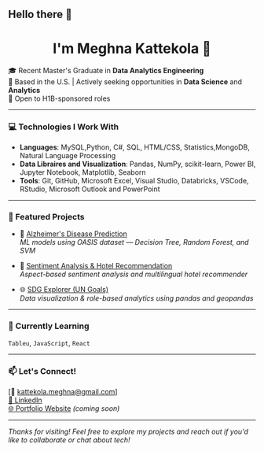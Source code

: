## Hello there 👋
<h1 align="center">I'm Meghna Kattekola 👋</h1>

🎓 Recent Master's Graduate in **Data Analytics Engineering**  
📍 Based in the U.S. | Actively seeking opportunities in **Data Science** and **Analytics**  
💼 Open to H1B-sponsored roles  

---

### 💻 Technologies I Work With
- **Languages**: MySQL,Python, C#, SQL, HTML/CSS, Statistics,MongoDB, Natural Language Processing
- **Data Libraires and Visualization**: Pandas, NumPy, scikit-learn, Power BI, Jupyter Notebook, Matplotlib, Seaborn
- **Tools**: Git, GitHub, Microsoft Excel, Visual Studio, Databricks, VSCode, RStudio, Microsoft Outlook and PowerPoint

---

### 🌟 Featured Projects

- 🧠 [Alzheimer's Disease Prediction](https://github.com/mkattekola/Alzheimers-Disease-Prediction-using-Machine-Learning)  
   *ML models using OASIS dataset — Decision Tree, Random Forest, and SVM*

- 🏨 [Sentiment Analysis & Hotel Recommendation](https://github.com/mkattekola/Sentiment-Analysis-and-Recommendations-for-Hotels)  
   *Aspect-based sentiment analysis and multilingual hotel recommender*

- 🌐 [SDG Explorer (UN Goals)](https://github.com/mkattekola/United-Nations-Sustainable-Development-Goals-SDG-Explorer-6-16-17)  
   *Data visualization & role-based analytics using pandas and geopandas*

---

### 🌱 Currently Learning
`Tableu`,  `JavaScript`,  `React`

---

### 📫 Let's Connect!
[📧 kattekola.meghna@gmail.com]  
[💼 LinkedIn](https://www.linkedin.com/in/meghnadk)  
[🌐 Portfolio Website](https://github.com/mkattekola/portfolio) *(coming soon)*

---

*Thanks for visiting! Feel free to explore my projects and reach out if you'd like to collaborate or chat about tech!*

<!--
**mKattekola/mKattekola** is a ✨ _special_ ✨ repository because its `README.md` (this file) appears on your GitHub profile.

Here are some ideas to get you started:

- 🔭 I’m currently working on ...
- 🌱 I’m currently learning ...
- 👯 I’m looking to collaborate on ...
- 🤔 I’m looking for help with ...
- 💬 Ask me about ...
- 📫 How to reach me: ...
- 😄 Pronouns: ...
- ⚡ Fun fact: ...
-->
